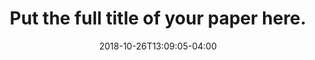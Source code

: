 ---
name: "Afraid to Ask"
title: "Put the full title of your paper here."
project: "Put the name of the project that served as the basis for this publication (e.g. Atrial Fibulation)"
event: "Which event or journal was this paper for?"
authors: 
- name: "T. Bickmore"
- name: "S. O. Guy"
year: 2018
resources: 
 - name: "short name of paper file"
   src: "pdf.pdf"
external_url: null
date: 2018-10-26T13:09:05-04:00
draft: false
---